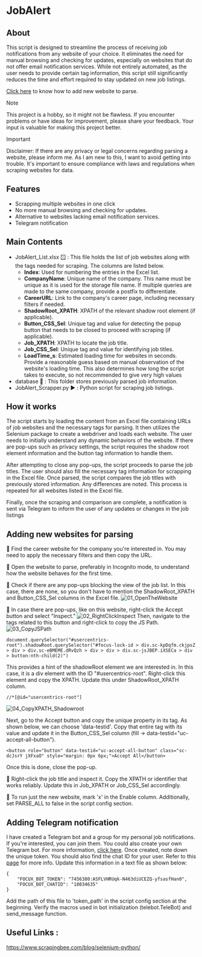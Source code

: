 # JobAlert

## About
This script is designed to streamline the process of receiving job notifications from any website of your choice. It eliminates the need for manual browsing and checking for updates, especially on websites that do not offer email notification services. While not entirely automated, as the user needs to provide certain tag information, this script still significantly reduces the time and effort required to stay updated on new job listings.

[Click here](#adding-new-websites-for-parsing) to know how to add new website to parse.

> [!NOTE]
> This project is a hobby, so it might not be flawless. If you encounter problems or have ideas for improvement, please share your feedback. Your input is valuable for making this project better.

> [!IMPORTANT]
> Disclaimer: If there are any privacy or legal concerns regarding parsing a website, please inform me. As I am new to this, I want to avoid getting into trouble. It's important to ensure compliance with laws and regulations when scraping websites for data.

## Features
- Scrapping multiple websites in one click
- No more manual browsing and checking for updates.
- Alternative to websites lacking email notification services.
- Telegram notification

## Main Contents

- JobAlert_List.xlsx :window: : This file holds the list of job websites along with the tags needed for scraping. The columns are listed below.
  - **Index**: Used for numbering the entries in the Excel list.
  - **CompanyName**: Unique name of the company. This name must be unique as it is used for the storage file name. If multiple queries are made to the same company, provide a postfix to differentiate.
  - **CareerURL**: Link to the company's career page, including necessary filters if needed.
  - **ShadowRoot_XPATH**: XPATH of the relevant shadow root element (if applicable).
  - **Button_CSS_Sel**: Unique tag and value for detecting the popup button that needs to be closed to proceed with scraping (if applicable).
  - **Job_XPATH**: XPATH to locate the job title.
  - **Job_CSS_Sel**: Unique tag and value for identifying job titles.
  - **LoadTime_s**: Estimated loading time for websites in seconds. Provide a reasonable guess based on manual observation of the website's loading time. This also determines how long the script takes to execute, so not recommended to give very high values
- database :open_file_folder: : This folder stores previously parsed job information.
- JobAlert_Scrapper.py :arrow_forward: : Python script for scraping job listings.
  
## How it works
The script starts by loading the content from an Excel file containing URLs of job websites and the necessary tags for parsing. It then utilizes the Selenium package to create a webdriver and loads each website. The user needs to initially understand any dynamic behaviors of the website. If there are pop-ups such as privacy settings, the script requires the shadow root element information and the button tag information to handle them.

After attempting to close any pop-ups, the script proceeds to parse the job titles. The user should also fill the necessary tag information for scrapping in the Excel file. Once parsed, the script compares the job titles with previously stored information. Any differences are noted. This process is repeated for all websites listed in the Excel file.

Finally, once the scraping and comparison are complete, a notification is sent via Telegram to inform the user of any updates or changes in the job listings

## Adding new websites for parsing

:small_blue_diamond: Find the career website for the company you're interested in. You may need to apply the necessary filters and then copy the URL.

:small_blue_diamond: Open the website to parse, preferably in Incognito mode, to understand how the website behaves for the first time.

:small_blue_diamond: Check if there are any pop-ups blocking the view of the job list. In this case, there are none, so you don't have to mention the ShadowRoot_XPATH and Button_CSS_Sel columns in the Excel file.
![01_OpenTheWebsite](https://github.com/Vichu95/Focux/assets/21979768/1175c60a-d038-4d66-b933-220c0d8d4347)


:small_blue_diamond: In case there are pop-ups, like on this website, right-click the Accept button and select "Inspect."
![02_RightClickInspect](https://github.com/Vichu95/Focux/assets/21979768/62dfc5f6-cb16-4a0f-8597-eabbae386399)
Then, navigate to the tags related to this button and right-click to copy the JS Path.
![03_CopyJSPath](https://github.com/Vichu95/Focux/assets/21979768/59dad2e6-60dd-40a3-bd04-a5cf2fb9f430)

```
document.querySelector("#usercentrics-root").shadowRoot.querySelector("#focus-lock-id > div.sc-kpDqfm.ckjpsZ > div > div.sc-eBMEME.dRvQzh > div > div > div.sc-jsJBEP.iXSECa > div > button:nth-child(2)")
```
This provides a hint of the shadowRoot element we are interested in. In this case, it is a div element with the ID "#usercentrics-root". Right-click this element and copy the XPATH. Update this under ShadowRoot_XPATH column.
```
//*[@id="usercentrics-root"]
```
![04_CopyXPATH_Shadowroot](https://github.com/Vichu95/Focux/assets/21979768/52c330d3-0fc6-41f1-a581-b95449c9d46b)

Next, go to the Accept button and copy the unique property in its tag. As shown below, we can choose 'data-testid'. Copy that entire tag with its value and update it in the Button_CSS_Sel column (fill -> data-testid="uc-accept-all-button").
```
<button role="button" data-testid="uc-accept-all-button" class="sc-dcJsrY jXFxaO" style="margin: 0px 6px;">Accept All</button>
```
Once this is done, close the pop-up.

:small_blue_diamond: Right-click the job title and inspect it. Copy the XPATH or identifier that works reliably. Update this in Job_XPATH	or Job_CSS_Sel accordingly.

:small_blue_diamond: To run just the new website, mark 'x' in the Enable column. Additionally, set PARSE_ALL to false in the script config section.


## Adding Telegram notification

I have created a Telegram bot and a group for my personal job notifications. If you're interested, you can join them. You could also create your own Telegram bot. For more information, [click here](https://core.telegram.org/bots/features#botfather). Once created, note down the unique token. You should also find the chat ID for your user. Refer to this [page](https://diyusthad.com/2022/03/how-to-get-your-telegram-chat-id.html) for more info. Update this information in a text file as shown below:
```
{
    "FOCUX_BOT_TOKEN": "7456380:ASFLVHRUqk-N463diUCEZQ-yfsasfHan0",
    "FOCUX_BOT_CHATID": "18034635"
}
```
Add the path of this file to 'token_path' in the script config section at the beginning. Verify the macros used in bot initialization (telebot.TeleBot) and send_message function.

## Useful Links :
https://www.scrapingbee.com/blog/selenium-python/    

